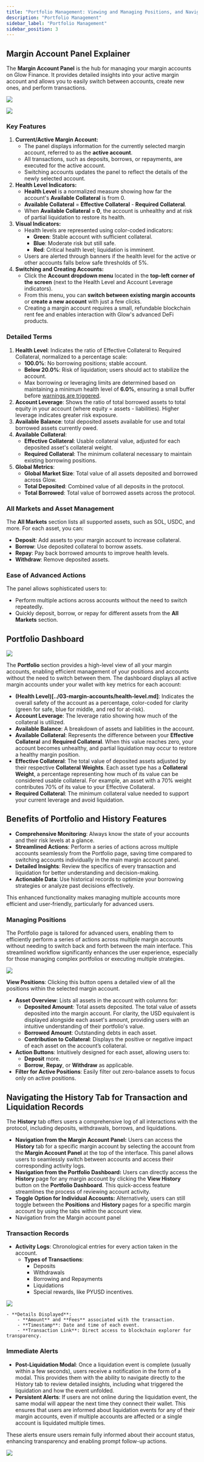```yaml
---
title: "Portfolio Management: Viewing and Managing Positions, and Navigating the History Tab"
description: "Portfolio Management"
sidebar_label: "Portfolio Management"
sidebar_position: 3
---
```


## Margin Account Panel Explainer

The **Margin Account Panel** is the hub for managing your margin accounts on Glow Finance. It provides detailed insights into your active margin account and allows you to easily switch between accounts, create new ones, and perform transactions.

![](/img/portfolio-1.png)

![](/img/portfolio-2.png)

### Key Features

1. **Current/Active Margin Account:**
    - The panel displays information for the currently selected margin account, referred to as the **active account**.
    - All transactions, such as deposits, borrows, or repayments, are executed for the active account.
    - Switching accounts updates the panel to reflect the details of the newly selected account.
2. **Health Level Indicators:**
    - **Health Level** is a normalized measure showing how far the account's **Available Collateral** is from 0.
    - **Available Collateral** = **Effective Collateral** - **Required Collateral**.
    - When **Available Collateral = 0**, the account is unhealthy and at risk of partial liquidation to restore its health.
3. **Visual Indicators:**
    - Health levels are represented using color-coded indicators:
        - **Green**: Stable account with sufficient collateral.
        - **Blue**: Moderate risk but still safe.
        - **Red**: Critical health level; liquidation is imminent.
    - Users are alerted through banners if the health level for the active or other accounts falls below safe thresholds of 5%.
4. **Switching and Creating Accounts:**
    - Click the **Account dropdown menu** located in the **top-left corner of the screen** (next to the Health Level and Account Leverage indicators).
    - From this menu, you can **switch between existing margin accounts** or **create a new account** with just a few clicks.
    - Creating a margin account requires a small, refundable blockchain rent fee and enables interaction with Glow's advanced DeFi products.

### Detailed Terms

1. **Health Level**: Indicates the ratio of Effective Collateral to Required Collateral, normalized to a percentage scale:
    - **100.0%**: No borrowing positions; stable account.
    - **Below 20.0%**: Risk of liquidation; users should act to stabilize the account.
    - Max borrowing or leveraging limits are determined based on maintaining a minimum health level of **6.0%**, ensuring a small buffer before [warnings are triggered](../03-margin-accounts/health-level.md).
2. **Account Leverage**: Shows the ratio of total borrowed assets to total equity in your account (where equity = assets - liabilities). Higher leverage indicates greater risk exposure.
3. **Available Balance**: total deposited assets available for use and total borrowed assets currently owed.
4. **Available Collateral**:
    - **Effective Collateral**: Usable collateral value, adjusted for each deposited asset's collateral weight.
    - **Required Collateral**: The minimum collateral necessary to maintain existing borrowing positions.
5. **Global Metrics**:
    - **Global Market Size**: Total value of all assets deposited and borrowed across Glow.
    - **Total Deposited**: Combined value of all deposits in the protocol.
    - **Total Borrowed**: Total value of borrowed assets across the protocol.

### All Markets and Asset Management

The **All Markets** section lists all supported assets, such as SOL, USDC, and more. For each asset, you can:

- **Deposit**: Add assets to your margin account to increase collateral.
- **Borrow**: Use deposited collateral to borrow assets.
- **Repay**: Pay back borrowed amounts to improve health levels.
- **Withdraw**: Remove deposited assets.

### Ease of Advanced Actions

The panel allows sophisticated users to:

- Perform multiple actions across accounts without the need to switch repeatedly.
- Quickly deposit, borrow, or repay for different assets from the **All Markets** section.

## Portfolio Dashboard

![](/img/portfolio-3.png)

The **Portfolio** section provides a high-level view of all your margin accounts, enabling efficient management of your positions and accounts without the need to switch between them. The dashboard displays all active margin accounts under your wallet with key metrics for each account:

- **(Health Level)[../03-margin-accounts/health-level.md]**: Indicates the overall safety of the account as a percentage, color-coded for clarity (green for safe, blue for middle, and red for at-risk).
- **Account Leverage**: The leverage ratio showing how much of the collateral is utilized.
- **Available Balance**: A breakdown of assets and liabilities in the account.
- **Available Collateral**: Represents the difference between your **Effective Collateral** and **Required Collateral**. When this value reaches zero, your account becomes unhealthy, and partial liquidation may occur to restore a healthy margin position.
- **Effective Collateral**: The total value of deposited assets adjusted by their respective **Collateral Weights**. Each asset type has a **Collateral Weight**, a percentage representing how much of its value can be considered usable collateral. For example, an asset with a 70% weight contributes 70% of its value to your Effective Collateral.
- **Required Collateral**: The minimum collateral value needed to support your current leverage and avoid liquidation.

## Benefits of Portfolio and History Features

- **Comprehensive Monitoring**: Always know the state of your accounts and their risk levels at a glance.
- **Streamlined Actions**: Perform a series of actions across multiple accounts seamlessly from the Portfolio page, saving time compared to switching accounts individually in the main margin account panel.
- **Detailed Insights**: Review the specifics of every transaction and liquidation for better understanding and decision-making.
- **Actionable Data**: Use historical records to optimize your borrowing strategies or analyze past decisions effectively.

This enhanced functionality makes managing multiple accounts more efficient and user-friendly, particularly for advanced users.

### Managing Positions

The Portfolio page is tailored for advanced users, enabling them to efficiently perform a series of actions across multiple margin accounts without needing to switch back and forth between the main interface. This streamlined workflow significantly enhances the user experience, especially for those managing complex portfolios or executing multiple strategies.

![](/img/portfolio-4.png)

**View Positions**: Clicking this button opens a detailed view of all the positions within the selected margin account.

- **Asset Overview**: Lists all assets in the account with columns for:
    - **Deposited Amount**: Total assets deposited. The total value of assets deposited into the margin account. For clarity, the USD equivalent is displayed alongside each asset's amount, providing users with an intuitive understanding of their portfolio's value.
    - **Borrowed Amount**: Outstanding debts in each asset.
    - **Contribution to Collateral**: Displays the positive or negative impact of each asset on the account’s collateral.
- **Action Buttons**: Intuitively designed for each asset, allowing users to:
    - **Deposit** more.
    - **Borrow**, **Repay**, or **Withdraw** as applicable.
- **Filter for Active Positions**: Easily filter out zero-balance assets to focus only on active positions.

## Navigating the History Tab for Transaction and Liquidation Records

The **History** tab offers users a comprehensive log of all interactions with the protocol, including deposits, withdrawals, borrows, and liquidations.

- **Navigation from the Margin Account Panel:** Users can access the **History** tab for a specific margin account by selecting the account from the **Margin Account Panel** at the top of the interface. This panel allows users to seamlessly switch between accounts and access their corresponding activity logs.
- **Navigation from the Portfolio Dashboard:** Users can directly access the **History** page for any margin account by clicking the **View History** button on the **Portfolio Dashboard**. This quick-access feature streamlines the process of reviewing account activity.
- **Toggle Option for Individual Accounts:** Alternatively, users can still toggle between the **Positions** and **History** pages for a specific margin account by using the tabs within the account view.
- Navigation from the Margin account panel

### Transaction Records

- **Activity Logs**: Chronological entries for every action taken in the account.
    - **Types of Transactions**:
        - Deposits
        - Withdrawals
        - Borrowing and Repayments
        - Liquidations
        - Special rewards, like PYUSD incentives.

![](/img/portfolio-6.png)

    - **Details Displayed**:
        - **Amount** and **Fees** associated with the transaction.
        - **Timestamp**: Date and time of each event.
        - **Transaction Link**: Direct access to blockchain explorer for transparency.

### Immediate Alerts

- **Post-Liquidation Modal**: Once a liquidation event is complete (usually within a few seconds), users receive a notification in the form of a modal. This provides them with the ability to navigate directly to the History tab to review detailed insights, including what triggered the liquidation and how the event unfolded.
- **Persistent Alerts**: If users are not online during the liquidation event, the same modal will appear the next time they connect their wallet. This ensures that users are informed about liquidation events for any of their margin accounts, even if multiple accounts are affected or a single account is liquidated multiple times.

These alerts ensure users remain fully informed about their account status, enhancing transparency and enabling prompt follow-up actions.

![](/img/portfolio-7.png)
